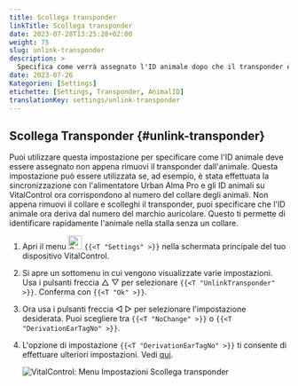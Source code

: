 ```yaml
---
title: Scollega transponder
linkTitle: Scollega transponder
date: 2023-07-28T13:25:28+02:00
weight: 75
slug: unlink-transponder
description: >
  Specifica come verrà assegnato l'ID animale dopo che il transponder è stato rimosso.
date: 2023-07-26
Kategorien: [Settings]
etichette: [Settings, Transponder, AnimalID]
translationKey: settings/unlink-transponder
---
```

## Scollega Transponder {#unlink-transponder}

Puoi utilizzare questa impostazione per specificare come l'ID animale deve essere assegnato non appena rimuovi il transponder dall'animale. Questa impostazione può essere utilizzata se, ad esempio, è stata effettuata la sincronizzazione con l'alimentatore Urban Alma Pro e gli ID animali su VitalControl ora corrispondono al numero del collare degli animali. Non appena rimuovi il collare e scolleghi il transponder, puoi specificare che l'ID animale ora deriva dal numero del marchio auricolare. Questo ti permette di identificare rapidamente l'animale nella stalla senza un collare.

1. Apri il menu <img src="/icons/gear.svg" width="25" align="bottom" alt="Settings" /> `{{<T "Settings" >}}` nella schermata principale del tuo dispositivo VitalControl.

2. Si apre un sottomenu in cui vengono visualizzate varie impostazioni. Usa i pulsanti freccia △ ▽ per selezionare `{{<T "UnlinkTransponder" >}}`. Conferma con `{{<T "Ok" >}}`.

3. Ora usa i pulsanti freccia ◁ ▷ per selezionare l'impostazione desiderata. Puoi scegliere tra `{{<T "NoChange" >}}` o `{{<T "DerivationEarTagNo" >}}`.

4. L'opzione di impostazione `{{<T "DerivationEarTagNo" >}}` ti consente di effettuare ulteriori impostazioni. Vedi [qui](/it/docs/settings/animal-registration/#digit-of-the-new-id). 

   ![VitalControl: Menu Impostazioni Scollega transponder](../images/unlink-transponder.png "Scollega transponder")
   
